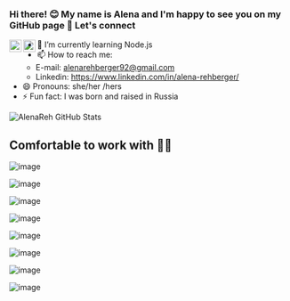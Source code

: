 ### Hi there! 😊 My name is Alena and I'm happy to see you on my GitHub page 👋 Let's connect

<!-- ![image](https://img.shields.io/badge/LinkedIn-0077B5?style=for-the-badge&logo=linkedin&logoColor=white)
![image](https://img.shields.io/badge/Gmail-D14836?style=for-the-badge&logo=gmail&logoColor=white)

 -->
 <a target="_blank" href="https://www.linkedin.com/in/alena-rehberger/">
  <img align="left" alt="LinkdeIN" width="22px" src="https://cdn.jsdelivr.net/npm/simple-icons@v3/icons/linkedin.svg" />
</a>


<a target="_blank" href="mailto:alenarehberger92@gmail.com">
  <img align="left" alt="Gmail" width="22px" src="https://cdn.jsdelivr.net/npm/simple-icons@v3/icons/gmail.svg" />
</a>


- 🌱 I’m currently learning Node.js
- 📫 How to reach me: 
  * E-mail: alenarehberger92@gmail.com
  * Linkedin: https://www.linkedin.com/in/alena-rehberger/
- 😄 Pronouns: she/her /hers
- ⚡ Fun fact: I was born and raised in Russia

<!-- ![Visitor Count](https://profile-counter.glitch.me/AlenaReh/count.svg) -->

![AlenaReh GitHub Stats](https://github-readme-stats.vercel.app/api?AlenaReh=aryclenio&show_icons=true)

## Comfortable to work with :woman_technologist:

![image](https://img.shields.io/badge/HTML5-E34F26?style=for-the-badge&logo=html5&logoColor=white)

![image](https://img.shields.io/badge/CSS3-1572B6?style=for-the-badge&logo=css3&logoColor=white)

![image](https://img.shields.io/badge/JavaScript-F7DF1E?style=for-the-badge&logo=javascript&logoColor=black)

![image](https://img.shields.io/badge/Node.js-339933?style=for-the-badge&logo=nodedotjs&logoColor=white)

![image](https://img.shields.io/badge/npm-CB3837?style=for-the-badge&logo=npm&logoColor=white)

![image](https://img.shields.io/badge/Jest-C21325?style=for-the-badge&logo=jest&logoColor=white)

![image](https://img.shields.io/badge/Bootstrap-563D7C?style=for-the-badge&logo=bootstrap&logoColor=white)

![image](https://img.shields.io/badge/jQuery-0769AD?style=for-the-badge&logo=jquery&logoColor=white)





